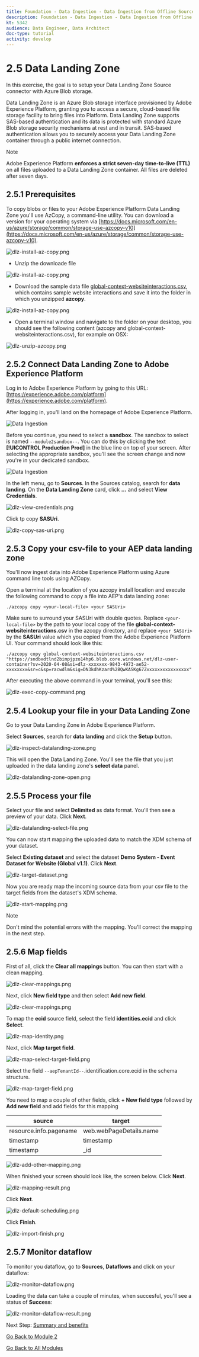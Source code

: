 ```yaml
---
title: Foundation - Data Ingestion - Data Ingestion from Offline Sources
description: Foundation - Data Ingestion - Data Ingestion from Offline Sources
kt: 5342
audience: Data Engineer, Data Architect
doc-type: tutorial
activity: develop
---
```

# 2.5 Data Landing Zone

In this exercise, the goal is to setup your Data Landing Zone Source connector with Azure Blob storage.

Data Landing Zone is an Azure Blob storage interface provisioned by Adobe Experience Platform, granting you to access a secure, cloud-based file storage facility to bring files into Platform. Data Landing Zone supports SAS-based authentication and its data is protected with standard Azure Blob storage security mechanisms at rest and in transit. SAS-based authentication allows you to securely access your Data Landing Zone container through a public internet connection.

>[!NOTE]
>
> Adobe Experience Platform **enforces a strict seven-day time-to-live (TTL)** on all files uploaded to a Data Landing Zone container. All files are deleted after seven days.


## 2.5.1 Prerequisites

To copy blobs or files to your Adobe Experience Platform Data Landing Zone you'll use AzCopy, a command-line utility. You can download a version for your operating system via [https://docs.microsoft.com/en-us/azure/storage/common/storage-use-azcopy-v10](https://docs.microsoft.com/en-us/azure/storage/common/storage-use-azcopy-v10).

![dlz-install-az-copy.png](./images/dlz-install-az-copy.png)

- Unzip the downloade file

![dlz-install-az-copy.png](./images/dlz1.png)

- Download the sample data file [global-context-websiteinteractions.csv](../../assets/csv/data-ingestion/global-context-websiteinteractions.csv), which contains sample website interactions and save it into the folder in which you unzipped **azcopy**.

![dlz-install-az-copy.png](./images/dlz2.png)

- Open a terminal window and navigate to the folder on your desktop, you should see the following content (azcopy and global-context-websiteinteractions.csv), for example on OSX:

![dlz-unzip-azcopy.png](./images/dlz-unzip-azcopy.png)

## 2.5.2 Connect Data Landing Zone to Adobe Experience Platform

Log in to Adobe Experience Platform by going to this URL: [https://experience.adobe.com/platform](https://experience.adobe.com/platform).

After logging in, you'll land on the homepage of Adobe Experience Platform.

![Data Ingestion](./images/home.png)

Before you continue, you need to select a **sandbox**. The sandbox to select is named ``--module2sandbox--``. You can do this by clicking the text **[!UICONTROL Production Prod]** in the blue line on top of your screen. After selecting the appropriate sandbox, you'll see the screen change and now you're in your dedicated sandbox.

![Data Ingestion](./images/sb1.png)

In the left menu, go to **Sources**. In the Sources catalog, search for **data landing**. On the **Data Landing Zone** card, click **...** and select **View Credentials**.

![dlz-view-credentials.png](./images/dlz-view-credentials.png)

Click tp copy **SASUri**.

![dlz-copy-sas-uri.png](./images/dlz-copy-sas-uri.png)

## 2.5.3 Copy your csv-file to your AEP data landing zone

You'll now ingest data into Adobe Experience Platform using Azure command line tools using AZCopy.

Open a terminal at the location of you azcopy install location and execute the following command to copy a file into AEP's data landing zone:

``./azcopy copy <your-local-file> <your SASUri>``
  
Make sure to surround your SASUri with double quotes. Replace `<your-local-file>` by the path to your local copy of the file **global-context-websiteinteractions.csv** in the azcopy directory, and replace `<your SASUri>` by the **SASUri** value which you copied from the Adobe Experience Platform UI. Your command should look like this:

```command
./azcopy copy global-context-websiteinteractions.csv "https://sndbxdtlnd2bimpjpzo14hp6.blob.core.windows.net/dlz-user-container?sv=2020-04-08&si=dlz-xxxxxxx-9843-4973-ae52-xxxxxxxx&sr=c&sp=racwdlm&sig=DN3kdhKzard%2BQwKASKg67Zxxxxxxxxxxxxxxxx"
```

After executing the above command in your terminal, you'll see this:

![dlz-exec-copy-command.png](./images/dlz-exec-copy-command.png)

## 2.5.4 Lookup your file in your Data Landing Zone

Go to your Data Landing Zone in Adobe Experience Platform.

Select **Sources**, search for **data landing** and click the **Setup** button.

![dlz-inspect-datalanding-zone.png](./images/dlz-inspect-datalanding-zone.png)

This will open the Data Landing Zone. You'll see the file that you just uploaded in the data landing zone's **select data** panel.

![dlz-datalanding-zone-open.png](./images/dlz-datalanding-zone-open.png)

## 2.5.5 Process your file

Select your file and select **Delimited** as data format. You'll then see a preview of your data. Click **Next**.

![dlz-datalanding-select-file.png](./images/dlz-datalanding-select-file.png)

You can now start mapping the uploaded data to match the XDM schema of your dataset.

Select **Existing dataset** and select the dataset **Demo System - Event Dataset for Website (Global v1.1)**. Click **Next**.

![dlz-target-dataset.png](./images/dlz-target-dataset.png)

Now you are ready map the incoming source data from your csv file to the target fields from the dataset's XDM schema.

![dlz-start-mapping.png](./images/dlz-start-mapping.png)

>[!NOTE]
>
> Don't mind the potential errors with the mapping. You'll correct the mapping in the next step.

## 2.5.6 Map fields

First of all, click the **Clear all mappings** button. You can then start with a clean mapping.

![dlz-clear-mappings.png](./images/mappings1.png)

Next, click **New field type** and then select **Add new field**.

![dlz-clear-mappings.png](./images/dlz-clear-mappings.png)

To map the **ecid** source field, select the field **identities.ecid** and click **Select**.

![dlz-map-identity.png](./images/dlz-map-identity.png)

Next, click **Map target field**.

![dlz-map-select-target-field.png](./images/dlz-map-select-target-field.png)

Select the field ``--aepTenantId--``.identification.core.ecid in the schema structure.

![dlz-map-target-field.png](./images/dlz-map-target-field.png)

You need to map a couple of other fields, click **+ New field type** followed by **Add new field** and add fields for this mapping

| source  | target  |
|---|---|
| resource.info.pagename |  web.webPageDetails.name |
| timestamp  |  timestamp |
| timestamp |  _id |

![dlz-add-other-mapping.png](./images/dlz-add-other-mapping.png)

When finished your screen should look like, the screen below. Click **Next**.

![dlz-mapping-result.png](./images/dlz-mapping-result.png)

Click **Next**.

![dlz-default-scheduling.png](./images/dlz-default-scheduling.png)

Click **Finish**.

![dlz-import-finish.png](./images/dlz-import-finish.png)

## 2.5.7 Monitor dataflow 

To monitor you dataflow, go to **Sources**, **Dataflows** and click on your dataflow:

![dlz-monitor-dataflow.png](./images/dlz-monitor-dataflow.png)

Loading the data can take a couple of minutes, when succesful, you'll see a status of **Success**:

![dlz-monitor-dataflow-result.png](./images/dlz-monitor-dataflow-result.png)

Next Step: [Summary and benefits](./summary.md)

[Go Back to Module 2](./data-ingestion.md)

[Go Back to All Modules](../../overview.md)
